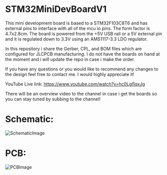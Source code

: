 # STM32MiniDevBoardV1

This mini development board is based to a STM32F103C8T6 and has external pins to interface with all of the mcu io pins. The form factor is 4.7x2.8cm. The board is powered from the +5V USB rail or a 5V external pin and it is regulated down to 3.3V using an AMS1117-3.3 LDO regulator. 

In this repository i share the Gerber, CPL, and BOM files which are configured for JLCPCB manufacturing. I do not have the boards on hand at the moment and i will update the repo in case i make the order.

If you have any questions or you would like to recommend any changes to the design feel free to contact me. I would highly appreciate it!

YouTube Live link: https://www.youtube.com/watch?v=hc0Lgl1qxJg

There will be an overview video to the channel in case i get the boards so you can stay tuned by subbing to the channel!

# Schematic:
![SchematicImage](https://user-images.githubusercontent.com/93339707/198836583-4155e1d4-3527-4ebe-8de2-969d167f4b06.PNG)

# PCB:
![PCBImage](https://user-images.githubusercontent.com/93339707/198841707-8de44885-a569-40a6-bc56-f4589c4abdc8.PNG)

